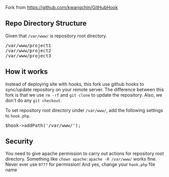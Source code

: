 Fork from https://github.com/kwangchin/GitHubHook

## Repo Directory Structure
Given that `/var/www/` is repository root directory.
<pre>
/var/www/project1
/var/www/project2
/var/www/project3
</pre>


## How it works
Instead of deploying site with hooks, this fork use github hooks to sync/update repository on your remote server. The difference between this fork is that we use `rm -rf` and `git clone` to update the repository. Also, we don't do any `git checkout`.

To set repository root directory under `/var/www/`, add the following settings to `hook.php`.
<pre>
$hook->addPath('/var/www/');
</pre>


## Security
You need to give apache permission to carry out actions for repository root directory. Something like `chown apache:apache -R /var/www/` works fine. Never ever use `0777` for permission! And yes, change your `hook.php` file name
